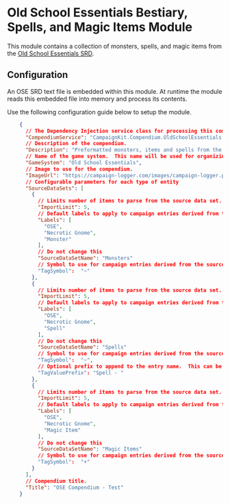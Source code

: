 ﻿
# Old School Essentials Bestiary, Spells, and Magic Items Module

This module contains a collection of monsters, spells, and magic items from the [Old School Essentials SRD](https://oldschoolessentials.necroticgnome.com/srd/index.php/Main_Page).

## Configuration

An OSE SRD text file is embedded within this module.  At runtime the module reads this embedded file into memory and process its contents.

Use the following configuration guide below to setup the module.

```json
    {
      // The Dependency Injection service class for processing this compendium.
      "CompendiumService": "CampaignKit.Compendium.OldSchoolEssentials.Services.IOldSchoolEssentialsCompendiumService, CampaignKit.Compendium.OldSchoolEssentials.dll",	  
      // Description of the compendium.
      "Description": "Preformatted monsters, items and spells from the Old School Essentials SRD.",
      // Name of the game system.  This name will be used for organizing generated files.  Make sure it's a path safe string.  (avoid special characters)
      "GameSystem": "Old School Essentials",
      // Image to use for the compendium.
      "ImageUrl": "https://campaign-logger.com/images/campaign-logger.png",
      // Configurable parameters for each type of entity
      "SourceDataSets": [
        {
          // Limits number of items to parse from the source data set. Useful for testing purposes.
          "ImportLimit": 5,
          // Default labels to apply to campaign entries derived from the source data.
          "Labels": [
            "OSE",
            "Necrotic Gnome",
            "Monster"
          ],
          // Do not change this
          "SourceDataSetName": "Monsters"
          // Symbol to use for campaign entries derived from the source data.
          "TagSymbol":  "~"
        },
        {
          // Limits number of items to parse from the source data set. Useful for testing purposes.
          "ImportLimit": 5,
          // Default labels to apply to campaign entries derived from the source data.
          "Labels": [
            "OSE",
            "Necrotic Gnome",
            "Spell"
          ],
          // Do not change this
          "SourceDataSetName": "Spells"
          // Symbol to use for campaign entries derived from the source data.
          "TagSymbol":  "~",
          // Optional prefix to append to the entry name.  This can be helpful for cases where name collisions occur between different items.  For example: an `Acolyte` is both a background and a monster.
          "TagValuePrefix": "Spell - "
        },
        {
          // Limits number of items to parse from the source data set. Useful for testing purposes.
          "ImportLimit": 5,
          // Default labels to apply to campaign entries derived from the source data.
          "Labels": [
            "OSE",
            "Necrotic Gnome",
            "Magic Item"
          ],
          // Do not change this
          "SourceDataSetName": "Magic Items"
          // Symbol to use for campaign entries derived from the source data.
          "TagSymbol":  "+"
        }
      ],
      // Compendium title.
      "Title": "OSE Compendium - Test"
    }
```